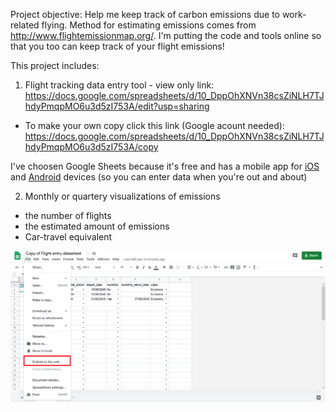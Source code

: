 Project objective: Help me keep track of carbon emissions due to work-related flying. Method for estimating emissions comes from http://www.flightemissionmap.org/. I'm putting the code and tools online so that you too can keep track of your flight emissions!

This project includes: 
1. Flight tracking data entry tool - view only link:
https://docs.google.com/spreadsheets/d/10_DppOhXNVn38csZiNLH7TJhdyPmqpMO6u3d5zI753A/edit?usp=sharing
  + To make your own copy click this link (Google acount needed): https://docs.google.com/spreadsheets/d/10_DppOhXNVn38csZiNLH7TJhdyPmqpMO6u3d5zI753A/copy

I've choosen Google Sheets because it's free and has a mobile app for [iOS](https://itunes.apple.com/app/apple-store/id842849113?mt=8) and [Android](https://play.google.com/store/apps/details?id=com.google.android.apps.docs.editors.sheets) devices (so you can enter data when you're out and about)


2. Monthly or quartery visualizations of emissions
- the number of flights
- the estimated amount of emissions
- Car-travel equivalent 


![Screenshot](misc/publish_to_web_screenshot.png)
